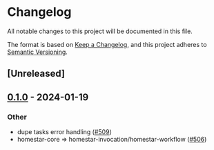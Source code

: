 # Changelog
All notable changes to this project will be documented in this file.

The format is based on [Keep a Changelog](https://keepachangelog.com/en/1.0.0/),
and this project adheres to [Semantic Versioning](https://semver.org/spec/v2.0.0.html).

## [Unreleased]

## [0.1.0](https://github.com/ipvm-wg/homestar/releases/tag/homestar-invocation-v0.1.0) - 2024-01-19

### Other
- dupe tasks error handling ([#509](https://github.com/ipvm-wg/homestar/pull/509))
- homestar-core => homestar-invocation/homestar-workflow ([#506](https://github.com/ipvm-wg/homestar/pull/506))
